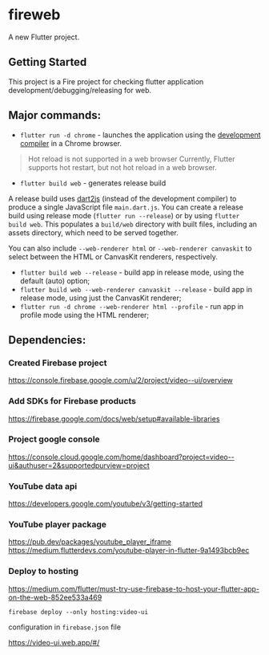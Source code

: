 # fireweb

A new Flutter project.

## Getting Started

This project is a Fire project for checking flutter application development/debugging/releasing for web.

## Major commands:

- `flutter run -d chrome` - launches the application using the [development compiler] in a Chrome browser.

> Hot reload is not supported in a web browser Currently, Flutter supports hot restart, but not hot reload in a web browser.

- `flutter build web` - generates release build

A release build uses [dart2js] (instead of the development compiler) to produce a single JavaScript file `main.dart.js`. You can create a release build using release mode (`flutter run --release`) or by using `flutter build web`. This populates a `build/web` directory with built files, including an assets directory, which need to be served together.

You can also include `--web-renderer html` or `--web-renderer canvaskit` to select between the HTML or CanvasKit renderers, respectively.

- `flutter build web --release` - build app in release mode, using the default (auto) option;
- `flutter build web --web-renderer canvaskit --release` - build app in release mode, using just the CanvasKit renderer;
- `flutter run -d chrome --web-renderer html --profile` - run app in profile mode using the HTML renderer;

## Dependencies:

### Created Firebase project

https://console.firebase.google.com/u/2/project/video--ui/overview

### Add SDKs for Firebase products

https://firebase.google.com/docs/web/setup#available-libraries

### Project google console

https://console.cloud.google.com/home/dashboard?project=video--ui&authuser=2&supportedpurview=project

### YouTube data api

https://developers.google.com/youtube/v3/getting-started

### YouTube player package

https://pub.dev/packages/youtube_player_iframe
https://medium.flutterdevs.com/youtube-player-in-flutter-9a1493bcb9ec

### Deploy to hosting

https://medium.com/flutter/must-try-use-firebase-to-host-your-flutter-app-on-the-web-852ee533a469

`firebase deploy --only hosting:video-ui`

configuration in `firebase.json` file

https://video-ui.web.app/#/

<!-- Links: -->

[development compiler]: https://dart.dev/tools/dartdevc
[dart2js]: https://dart.dev/tools/dart2js
